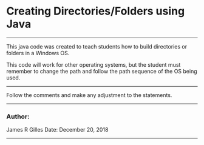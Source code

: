 # Creating Directories/Folders using Java
---
This java code was created to teach students how to build directories or folders in a Windows OS.

This code will work for other operating systems,
but the student must remember to change the path 
and follow the path sequence of the OS being used.

---

Follow the comments and make any adjustment to the statements.

---

### Author: 
James R Gilles
Date: December 20, 2018

---

